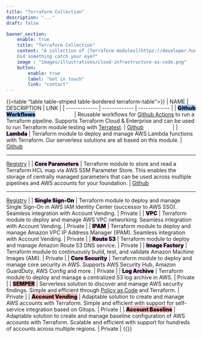 ```yaml
---
title: "Terraform Collection"
description: "..."
draft: false

banner_section:
    enable: true
    title: "Terraform Collection"
    content: "A collection of [Terraform modules](https://developer.hashicorp.com/terraform/tutorials/modules/module) specifically designed to deploy and manage an enterprise ready, compliant and scalable AWS foundation. Our modules are used by numerous companies in production. Some modules are open source, others are only accessible to our customers and all of them are continuously improved.<br><br>
    Did something catch your eye?"
    image : "images/illustrations/cloud-infrastructure-as-code.png"
    button:
        enable: true
        label: "Get in touch"
        link: "contact"
---
```


{{<table "table table-striped table-bordered terraform-table">}}
| NAME | DESCRIPTION | LINK |
| ------------- | ------------- | ------------- |
| <mark style="font-weight:900;background-color:#9ec8ff;">Github Workflows</mark><img width=100/> | Reusable workflows for [Github Actions](https://docs.github.com/en/actions/learn-github-actions/understanding-github-actions) to run a Terraform pipeline. Supports Terraform Cloud & Enterprise and can be used to run Terraform module testing with [Terratest](https://terratest.gruntwork.io/). | [Github](https://github.com/nuvibit/github-terraform-workflows) <img width=70/> |
| <mark style="font-weight:900;background-color:#fbe3fc;">Lambda</mark> | Terraform module to deploy and manage AWS Lambda functions with Terraform. Our serverless solutions are all based on this module. | [Github](https://github.com/nuvibit/terraform-aws-lambda)<hr>[Registry](https://registry.terraform.io/modules/nuvibit/lambda/aws/latest) |
| <mark style="font-weight:900;background-color:#fbe3fc;">Core Parameters</mark> | Terraform module to store and read a Terraform HCL map via AWS SSM Parameter Store. This enables the storage of centrally managed parameters that can be used across multiple pipelines and AWS accounts for your foundation. | [Github](https://github.com/nuvibit/terraform-aws-core-parameters)<hr>[Registry](https://registry.terraform.io/modules/nuvibit/core-parameters/aws/latest) |
| <mark style="font-weight:900;background-color:#fbe3fc;">Single Sign-On</mark> | Terraform module to deploy and manage Single Sign-On in AWS IAM Identity Center (successor to AWS SSO). Seamless integration with Account Vending. | <i id="copy-subnet1" class="fa-solid fa-lock"></i> Private |
| <mark style="font-weight:900;background-color:#fbe3fc;">VPC</mark> | Terraform module to deploy and manage AWS VPC networking. Seamless integration with Account Vending. | <i id="copy-subnet1" class="fa-solid fa-lock"></i> Private |
| <mark style="font-weight:900;background-color:#fbe3fc;">IPAM</mark> | Terraform module to deploy and manage Amazon VPC IP Address Manager (IPAM). Seamless integration with Account Vending. | <i id="copy-subnet1" class="fa-solid fa-lock"></i> Private |
| <mark style="font-weight:900;background-color:#fbe3fc;">Route 53</mark> | Terraform module to deploy and manage Amazon Route 53 DNS service. | <i id="copy-subnet1" class="fa-solid fa-lock"></i> Private |
| <mark style="font-weight:900;background-color:#fbe3fc;">Image Factory</mark> | Terraform module to continuously build, test, and validate Amazon Machine Images (AMI). | <i id="copy-subnet1" class="fa-solid fa-lock"></i> Private |
| <mark style="font-weight:900;background-color:#fbe3fc;">Core Security</mark> | Terraform module to deploy and manage core security in AWS. Supports AWS Security Hub, Amazon GuardDuty, AWS Config and more. | <i id="copy-subnet1" class="fa-solid fa-lock"></i> Private |
| <mark style="font-weight:900;background-color:#fbe3fc;">Log Archive</mark> | Terraform module to deploy and manage a centralized S3 log archive in AWS. | <i id="copy-subnet1" class="fa-solid fa-lock"></i> Private |
| <mark style="font-weight:900;background-color:#ffbaba;">SEMPER</mark> | Serverless solution to discover and manage AWS security findings. Simple and efficient through [Policy as Code](https://github.com/nuvibit/semper-policy-repo-sample/wiki) and Terraform. | <i id="copy-subnet1" class="fa-solid fa-lock"></i> Private |
| <mark style="font-weight:900;background-color:#ffbaba;">Account Vending</mark> | Adaptable solution to create and manage AWS accounts with Terraform. Simple and efficient with support for self-service integration based on Gitops. | <i id="copy-subnet1" class="fa-solid fa-lock"></i> Private |
| <mark style="font-weight:900;background-color:#ffbaba;">Account Baseline</mark> | Adaptable solution to create and manage baseline configuration of AWS accounts with Terraform. Scalable and efficient with support for hundreds of accounts across multiple regions. | <i id="copy-subnet1" class="fa-solid fa-lock"></i> Private |
{{</table>}}